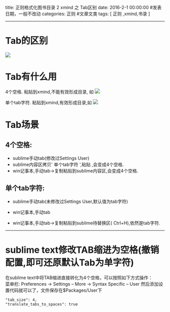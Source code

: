 title: 正则格式化图书目录 2 xmind 之 Tab区别
date: 2016-2-1 00:00:00 #发表日期，一般不改动
categories: 正则   #文章文类
tags: [ 正则 ,xmind,书录 ]


---


# Tab的区别
![]( http://7xnbs3.com1.z0.glb.clouddn.com/16-2-23/41625809.jpg)
<!--

-->




# Tab有什么用
4个空格. 粘贴到xmind,不能有效形成目录, 如
![](http://7xnbs3.com1.z0.glb.clouddn.com/16-2-23/45208894.jpg)

<!--
-->



单个tab字符. 粘贴到xmind,有效形成目录,如
![]( http://7xnbs3.com1.z0.glb.clouddn.com/16-2-23/15305404.jpg)
<!--
-->



# Tab场景
## 4个空格:
* sublime手动tab(修改过Settings User)
*   sublime内容区拷贝' 单个tab字符 ',粘贴 ,会变成4个空格.
*   win记事本,手动tab->复制粘贴到sublime内容区,会变成4个空格.



## 单个tab字符:
* sublime手动tab(未修改过Settings User,默认值为tab字符)

*   win记事本,手动tab
*   win记事本,手动tab->复制粘贴到sublime待替换区( Ctrl+H),依然是tab字符.



---


# sublime text修改TAB缩进为空格(撤销配置,即可还原默认Tab为单字符)


在sublime text中将TAB缩进直接转化为4个空格，可以按照如下方式操作：  
菜单栏: Preferences -> Settings – More -> Syntax Specific – User
  然后添加设置代码就可以了，文件保存在$Packages/User下

```
"tab_size": 4,
"translate_tabs_to_spaces": true
```


<!-- more -->


